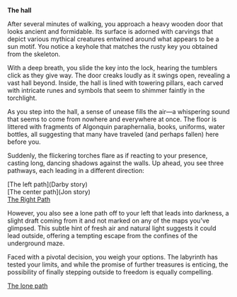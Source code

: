 **The hall**

After several minutes of walking, you approach a heavy wooden door that looks ancient and formidable. Its surface is adorned with carvings that depict various mythical creatures entwined around what appears to be a sun motif. You notice a keyhole that matches the rusty key you obtained from the skeleton.

With a deep breath, you slide the key into the lock, hearing the tumblers click as they give way. The door creaks loudly as it swings open, revealing a vast hall beyond. Inside, the hall is lined with towering pillars, each carved with intricate runes and symbols that seem to shimmer faintly in the torchlight.

As you step into the hall, a sense of unease fills the air—a whispering sound that seems to come from nowhere and everywhere at once. The floor is littered with fragments of Algonquin paraphernalia, books, uniforms, water bottles, all suggesting that many have traveled (and perhaps fallen) here before you.

Suddenly, the flickering torches flare as if reacting to your presence, casting long, dancing shadows against the walls. Up ahead, you see three pathways, each leading in a different direction:

[The left path](Darby story)\
[The center path](Jon story)\
[The Right Path](/the-right-path/the-right-path.md)

However, you also see a lone path off to your left that leads into darkness, a slight draft coming from it and not marked on any of the maps you’ve glimpsed. This subtle hint of fresh air and natural light suggests it could lead outside, offering a tempting escape from the confines of the underground maze.

Faced with a pivotal decision, you weigh your options. The labyrinth has tested your limits, and while the promise of further treasures is enticing, the possibility of finally stepping outside to freedom is equally compelling.

[The lone path](/hall/leave-hall.md)